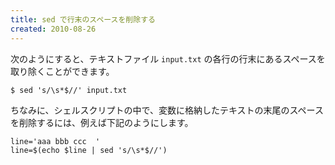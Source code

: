 ```yaml
---
title: sed で行末のスペースを削除する
created: 2010-08-26
---
```


次のようにすると、テキストファイル `input.txt` の各行の行末にあるスペースを取り除くことができます。

~~~
$ sed 's/\s*$//' input.txt
~~~

ちなみに、シェルスクリプトの中で、変数に格納したテキストの末尾のスペースを削除するには、例えば下記のようにします。

~~~
line='aaa bbb ccc  '
line=$(echo $line | sed 's/\s*$//')
~~~

